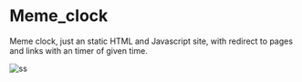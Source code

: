 # Meme_clock
Meme clock, just an static HTML and Javascript site, with redirect to pages and links with an timer of given time.
<br>

  ![ss](https://github.com/user-attachments/assets/33711d69-ffc5-495d-ad61-46672670cd03)


